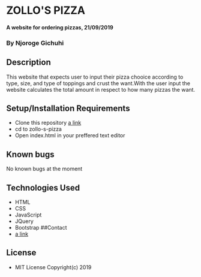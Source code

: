 # ZOLLO'S  PIZZA
#### A website for ordering pizzas, 21/09/2019
### By Njoroge Gichuhi
## Description
This  website that expects user to input their pizza chooice according to type, size, and type of toppings and crust the want.With the user input the website calculates the total amount in respect to how many pizzas the want.
## Setup/Installation Requirements
+ Clone this repository [a link](https://github.com/njoroge33/zollo-s-pizza.git)
+ cd to zollo-s-pizza
+ Open index.html in your preffered text editor
## Known bugs
No known bugs at the moment
## Technologies Used
+ HTML
+ CSS
+ JavaScript
+ JQuery
+ Bootstrap
##Contact
+ [a link](https://github.com/njoroge33)
## License
+ MIT License
Copyright(c) 2019

